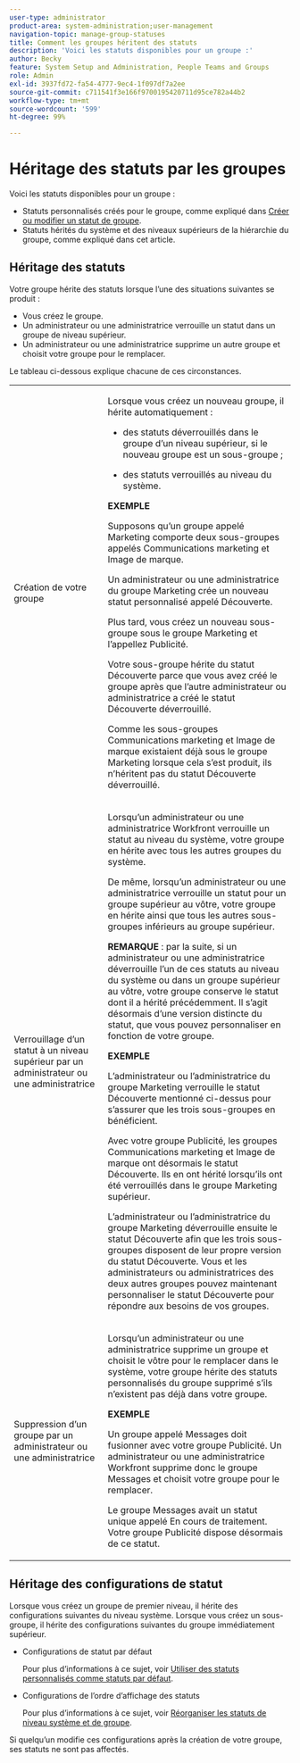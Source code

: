 ```yaml
---
user-type: administrator
product-area: system-administration;user-management
navigation-topic: manage-group-statuses
title: Comment les groupes héritent des statuts
description: 'Voici les statuts disponibles pour un groupe :'
author: Becky
feature: System Setup and Administration, People Teams and Groups
role: Admin
exl-id: 3937fd72-fa54-4777-9ec4-1f097df7a2ee
source-git-commit: c711541f3e166f9700195420711d95ce782a44b2
workflow-type: tm+mt
source-wordcount: '599'
ht-degree: 99%

---
```


# Héritage des statuts par les groupes

Voici les statuts disponibles pour un groupe :

* Statuts personnalisés créés pour le groupe, comme expliqué dans [Créer ou modifier un statut de groupe](../../../administration-and-setup/manage-groups/manage-group-statuses/create-or-edit-a-group-status.md).
* Statuts hérités du système et des niveaux supérieurs de la hiérarchie du groupe, comme expliqué dans cet article.

## Héritage des statuts

Votre groupe hérite des statuts lorsque l’une des situations suivantes se produit :

* Vous créez le groupe.
* Un administrateur ou une administratrice verrouille un statut dans un groupe de niveau supérieur.
* Un administrateur ou une administratrice supprime un autre groupe et choisit votre groupe pour le remplacer.

Le tableau ci-dessous explique chacune de ces circonstances.

<table style="table-layout:auto"> 
 <col> 
 <col> 
 <tbody> 
  <tr> 
   <td role="rowheader">Création de votre groupe</td> 
   <td> <p>Lorsque vous créez un nouveau groupe, il hérite automatiquement :</p> 
    <ul> 
     <li>des statuts déverrouillés dans le groupe d’un niveau supérieur, si le nouveau groupe est un sous-groupe ;</li> 
    </ul> 
    <ul> 
     <li>des statuts verrouillés au niveau du système.</li> 
    </ul> 
     <b>EXEMPLE</b></span></span> 
     <p>Supposons qu’un groupe appelé Marketing comporte deux sous-groupes appelés Communications marketing et Image de marque.</p> 
     <p>Un administrateur ou une administratrice du groupe Marketing crée un nouveau statut personnalisé appelé Découverte.</p> 
     <p>Plus tard, vous créez un nouveau sous-groupe sous le groupe Marketing et l’appellez Publicité.</p> 
     <p>Votre sous-groupe hérite du statut Découverte parce que vous avez créé le groupe après que l’autre administrateur ou administratrice a créé le statut Découverte déverrouillé.</p> 
     <p>Comme les sous-groupes Communications marketing et Image de marque existaient déjà sous le groupe Marketing lorsque cela s’est produit, ils n’héritent pas du statut Découverte déverrouillé.</p> 
    </div> </td> 
  </tr> 
  <tr> 
   <td role="rowheader">Verrouillage d’un statut à un niveau supérieur par un administrateur ou une administratrice</td> 
   <td> <p>Lorsqu’un administrateur ou une administratrice Workfront verrouille un statut au niveau du système, votre groupe en hérite avec tous les autres groupes du système.</p> <p>De même, lorsqu’un administrateur ou une administratrice verrouille un statut pour un groupe supérieur au vôtre, votre groupe en hérite ainsi que tous les autres sous-groupes inférieurs au groupe supérieur.</p> <p><b>REMARQUE</b> : par la suite, si un administrateur ou une administratrice déverrouille l’un de ces statuts au niveau du système ou dans un groupe supérieur au vôtre, votre groupe conserve le statut dont il a hérité précédemment. Il s’agit désormais d’une version distincte du statut, que vous pouvez personnaliser en fonction de votre groupe.</p> 
    <p><b>EXEMPLE</b></p>
    <p>L’administrateur ou l’administratrice du groupe Marketing verrouille le statut Découverte mentionné ci-dessus pour s’assurer que les trois sous-groupes en bénéficient.</p> 
    <p>Avec votre groupe Publicité, les groupes Communications marketing et Image de marque ont désormais le statut Découverte. Ils en ont hérité lorsqu’ils ont été verrouillés dans le groupe Marketing supérieur.</p> 
    <p>L’administrateur ou l’administratrice du groupe Marketing déverrouille ensuite le statut Découverte afin que les trois sous-groupes disposent de leur propre version du statut Découverte. Vous et les administrateurs ou administratrices des deux autres groupes pouvez maintenant personnaliser le statut Découverte pour répondre aux besoins de vos groupes.</p> 
  </td> 
  </tr> 
  <tr> 
   <td role="rowheader">Suppression d’un groupe par un administrateur ou une administratrice</td> 
   <td> <p>Lorsqu’un administrateur ou une administratrice supprime un groupe et choisit le vôtre pour le remplacer dans le système, votre groupe hérite des statuts personnalisés du groupe supprimé s’ils n’existent pas déjà dans votre groupe.</p> 
   <p><b>EXEMPLE </b></p>
     <p>Un groupe appelé Messages doit fusionner avec votre groupe Publicité. Un administrateur ou une administratrice Workfront supprime donc le groupe Messages et choisit votre groupe pour le remplacer.</p> 
     <p>Le groupe Messages avait un statut unique appelé En cours de traitement. Votre groupe Publicité dispose désormais de ce statut.</p> 
    </div> </td> 
  </tr> 
 </tbody> 
</table>

## Héritage des configurations de statut

Lorsque vous créez un groupe de premier niveau, il hérite des configurations suivantes du niveau système. Lorsque vous créez un sous-groupe, il hérite des configurations suivantes du groupe immédiatement supérieur.

* Configurations de statut par défaut

  Pour plus d’informations à ce sujet, voir [Utiliser des statuts personnalisés comme statuts par défaut](../../../administration-and-setup/customize-workfront/creating-custom-status-and-priority-labels/use-custom-statuses-as-default-statuses.md).

* Configurations de l’ordre d’affichage des statuts

  Pour plus d’informations à ce sujet, voir [Réorganiser les statuts de niveau système et de groupe](../../../administration-and-setup/customize-workfront/creating-custom-status-and-priority-labels/reorder-system-statuses.md).

Si quelqu’un modifie ces configurations après la création de votre groupe, ses statuts ne sont pas affectés.
